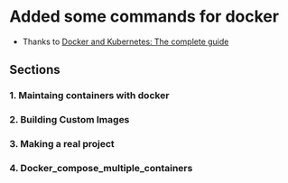 # Added some commands for docker

- Thanks to [Docker and Kubernetes: The complete guide](https://www.udemy.com/docker-and-kubernetes-the-complete-guide/learn/v4/content)

## Sections
### 1. Maintaing containers with docker
### 2. Building Custom Images
### 3. Making a real project
### 4. Docker_compose_multiple_containers
